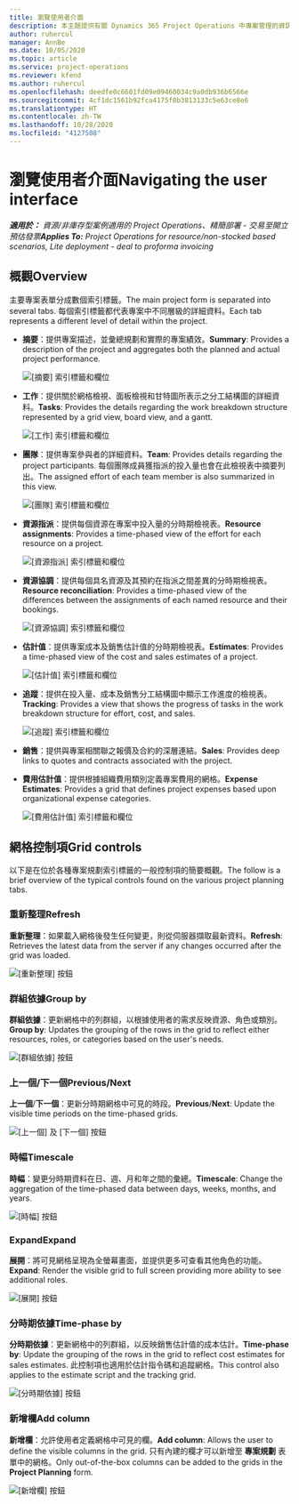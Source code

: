 ```yaml
---
title: 瀏覽使用者介面
description: 本主題提供有關 Dynamics 365 Project Operations 中專案管理的資訊。
author: ruhercul
manager: AnnBe
ms.date: 10/05/2020
ms.topic: article
ms.service: project-operations
ms.reviewer: kfend
ms.author: ruhercul
ms.openlocfilehash: deedfe0c6601fd09e09460034c9a0db936b6566e
ms.sourcegitcommit: 4cf1dc1561b92fca4175f0b3813133c5e63ce8e6
ms.translationtype: HT
ms.contentlocale: zh-TW
ms.lasthandoff: 10/28/2020
ms.locfileid: "4127508"
---
```

# <a name="navigating-the-user-interface"></a><span data-ttu-id="face1-103">瀏覽使用者介面</span><span class="sxs-lookup"><span data-stu-id="face1-103">Navigating the user interface</span></span>

<span data-ttu-id="face1-104">_**適用於：** 資源/非庫存型案例適用的 Project Operations、精簡部署 - 交易至開立預估發票_</span><span class="sxs-lookup"><span data-stu-id="face1-104">_**Applies To:** Project Operations for resource/non-stocked based scenarios, Lite deployment - deal to proforma invoicing_</span></span>

## <a name="overview"></a><span data-ttu-id="face1-105">概觀</span><span class="sxs-lookup"><span data-stu-id="face1-105">Overview</span></span>

<span data-ttu-id="face1-106">主要專案表單分成數個索引標籤。</span><span class="sxs-lookup"><span data-stu-id="face1-106">The main project form is separated into several tabs.</span></span> <span data-ttu-id="face1-107">每個索引標籤都代表專案中不同層級的詳細資料。</span><span class="sxs-lookup"><span data-stu-id="face1-107">Each tab represents a different level of detail within the project.</span></span>

- <span data-ttu-id="face1-108">**摘要**：提供專案描述，並彙總規劃和實際的專案績效。</span><span class="sxs-lookup"><span data-stu-id="face1-108">**Summary**: Provides a description of the project and aggregates both the planned and actual project performance.</span></span>

    ![[摘要] 索引標籤和欄位](media/navigation7.png)

- <span data-ttu-id="face1-110">**工作**：提供關於網格檢視、面板檢視和甘特圖所表示之分工結構圖的詳細資料。</span><span class="sxs-lookup"><span data-stu-id="face1-110">**Tasks**: Provides the details regarding the work breakdown structure represented by a grid view, board view, and a gantt.</span></span>

    ![[工作] 索引標籤和欄位](media/navigation8.png)

- <span data-ttu-id="face1-112">**團隊**：提供專案參與者的詳細資料。</span><span class="sxs-lookup"><span data-stu-id="face1-112">**Team**: Provides details regarding the project participants.</span></span> <span data-ttu-id="face1-113">每個團隊成員獲指派的投入量也會在此檢視表中摘要列出。</span><span class="sxs-lookup"><span data-stu-id="face1-113">The assigned effort of each team member is also summarized in this view.</span></span>

    ![[團隊] 索引標籤和欄位](media/navigation9.png)

- <span data-ttu-id="face1-115">**資源指派**：提供每個資源在專案中投入量的分時期檢視表。</span><span class="sxs-lookup"><span data-stu-id="face1-115">**Resource assignments**: Provides a time-phased view of the effort for each resource on a project.</span></span>

    ![[資源指派] 索引標籤和欄位](media/navigation10.png)

- <span data-ttu-id="face1-117">**資源協調**：提供每個具名資源及其預約在指派之間差異的分時期檢視表。</span><span class="sxs-lookup"><span data-stu-id="face1-117">**Resource reconciliation**: Provides a time-phased view of the differences between the assignments of each named resource and their bookings.</span></span>

    ![[資源協調] 索引標籤和欄位](media/navigation11.png)

- <span data-ttu-id="face1-119">**估計值**：提供專案成本及銷售估計值的分時期檢視表。</span><span class="sxs-lookup"><span data-stu-id="face1-119">**Estimates**: Provides a time-phased view of the cost and sales estimates of a project.</span></span>

    ![[估計值] 索引標籤和欄位](media/navigation12.png)

- <span data-ttu-id="face1-121">**追蹤**：提供在投入量、成本及銷售分工結構圖中顯示工作進度的檢視表。</span><span class="sxs-lookup"><span data-stu-id="face1-121">**Tracking**: Provides a view that shows the progress of tasks in the work breakdown structure for effort, cost, and sales.</span></span>

    ![[追蹤] 索引標籤和欄位](media/navigation13.png)

- <span data-ttu-id="face1-123">**銷售**：提供與專案相關聯之報價及合約的深層連結。</span><span class="sxs-lookup"><span data-stu-id="face1-123">**Sales**: Provides deep links to quotes and contracts associated with the project.</span></span>

- <span data-ttu-id="face1-124">**費用估計值**：提供根據組織費用類別定義專案費用的網格。</span><span class="sxs-lookup"><span data-stu-id="face1-124">**Expense Estimates**: Provides a grid that defines project expenses based upon organizational expense categories.</span></span>

    ![[費用估計值] 索引標籤和欄位](media/navigation14.png)

## <a name="grid-controls"></a><span data-ttu-id="face1-126">網格控制項</span><span class="sxs-lookup"><span data-stu-id="face1-126">Grid controls</span></span>

<span data-ttu-id="face1-127">以下是在位於各種專案規劃索引標籤的一般控制項的簡要概觀。</span><span class="sxs-lookup"><span data-stu-id="face1-127">The follow is a brief overview of the typical controls found on the various project planning tabs.</span></span>

### <a name="refresh"></a><span data-ttu-id="face1-128">重新整理​</span><span class="sxs-lookup"><span data-stu-id="face1-128">Refresh</span></span>

<span data-ttu-id="face1-129">**重新整理**：如果載入網格後發生任何變更，則從伺服器擷取最新資料。</span><span class="sxs-lookup"><span data-stu-id="face1-129">**Refresh**: Retrieves the latest data from the server if any changes occurred after the grid was loaded.</span></span>

![[重新整理] 按鈕](media/navigation7.png)

### <a name="group-by"></a><span data-ttu-id="face1-131">群組依據</span><span class="sxs-lookup"><span data-stu-id="face1-131">Group by</span></span>

<span data-ttu-id="face1-132">**群組依據**：更新網格中的列群組，以根據使用者的需求反映資源、角色或類別。</span><span class="sxs-lookup"><span data-stu-id="face1-132">**Group by**: Updates the grouping of the rows in the grid to reflect either resources, roles, or categories based on the user's needs.</span></span>

![[群組依據] 按鈕](media/navigation6.png)

### <a name="previousnext"></a><span data-ttu-id="face1-134">上一個/下一個</span><span class="sxs-lookup"><span data-stu-id="face1-134">Previous/Next</span></span>

<span data-ttu-id="face1-135">**上一個**/**下一個**：更新分時期網格中可見的時段。</span><span class="sxs-lookup"><span data-stu-id="face1-135">**Previous**/**Next**: Update the visible time periods on the time-phased grids.</span></span>

![[上一個] 及 [下一個] 按鈕](media/navigation2.png)

### <a name="timescale"></a><span data-ttu-id="face1-137">時幅</span><span class="sxs-lookup"><span data-stu-id="face1-137">Timescale</span></span>

<span data-ttu-id="face1-138">**時幅**：變更分時期資料在日、週、月和年之間的彙總。</span><span class="sxs-lookup"><span data-stu-id="face1-138">**Timescale**: Change the aggregation of the time-phased data between days, weeks, months, and years.</span></span>

![[時幅] 按鈕](media/navigation3.png)

### <a name="expand"></a><span data-ttu-id="face1-140">Expand</span><span class="sxs-lookup"><span data-stu-id="face1-140">Expand</span></span>

<span data-ttu-id="face1-141">**展開**：將可見網格呈現為全螢幕畫面，並提供更多可查看其他角色的功能。</span><span class="sxs-lookup"><span data-stu-id="face1-141">**Expand**: Render the visible grid to full screen providing more ability to see additional roles.</span></span>

![[展開] 按鈕](media/navigation4.png)

### <a name="time-phase-by"></a><span data-ttu-id="face1-143">分時期依據</span><span class="sxs-lookup"><span data-stu-id="face1-143">Time-phase by</span></span>

<span data-ttu-id="face1-144">**分時期依據**：更新網格中的列群組，以反映銷售估計值的成本估計。</span><span class="sxs-lookup"><span data-stu-id="face1-144">**Time-phase by**: Update the grouping of the rows in the grid to reflect cost estimates for sales estimates.</span></span> <span data-ttu-id="face1-145">此控制項也適用於估計指令碼和追蹤網格。</span><span class="sxs-lookup"><span data-stu-id="face1-145">This control also applies to the estimate script and the tracking grid.</span></span>

![[分時期依據] 按鈕](media/navigation0.png)

### <a name="add-column"></a><span data-ttu-id="face1-147">新增欄</span><span class="sxs-lookup"><span data-stu-id="face1-147">Add column</span></span>

<span data-ttu-id="face1-148">**新增欄**：允許使用者定義網格中可見的欄。</span><span class="sxs-lookup"><span data-stu-id="face1-148">**Add column**: Allows the user to define the visible columns in the grid.</span></span> <span data-ttu-id="face1-149">只有內建的欄才可以新增至 **專案規劃** 表單中的網格。</span><span class="sxs-lookup"><span data-stu-id="face1-149">Only out-of-the-box columns can be added to the grids in the **Project Planning** form.</span></span>

![[新增欄] 按鈕](media/navigation5.png)
